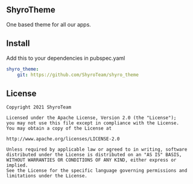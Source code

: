 ## ShyroTheme
One based theme for all our apps.

## Install
Add this to your dependencies in pubspec.yaml
```yaml
shyro_theme:
    git: https://github.com/ShyroTeam/shyro_theme
```

## License
    Copyright 2021 ShyroTeam

    Licensed under the Apache License, Version 2.0 (the "License");
    you may not use this file except in compliance with the License.
    You may obtain a copy of the License at

    http://www.apache.org/licenses/LICENSE-2.0

    Unless required by applicable law or agreed to in writing, software
    distributed under the License is distributed on an "AS IS" BASIS,
    WITHOUT WARRANTIES OR CONDITIONS OF ANY KIND, either express or implied.
    See the License for the specific language governing permissions and
    limitations under the License.
